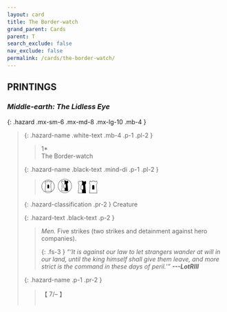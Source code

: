 ```yaml
---
layout: card
title: The Border-watch
grand_parent: Cards
parent: T
search_exclude: false
nav_exclude: false
permalink: /cards/the-border-watch/
---
```


## PRINTINGS


### _Middle-earth: The Lidless Eye_

{: .hazard .mx-sm-6 .mx-md-8 .mx-lg-10 .mb-4 }
> {: .hazard-name .white-text .mb-4 .p-1 .pl-2 }
> > <div class="hazard-mp">1*</div>
> > <div class="card-name">The Border-watch</div>
>
> {: .hazard-name .black-text .mind-di .p-1 .pl-2 }
> > ![](/assets/images/free-domain.svg)&ensp;![](/assets/images/border-land.svg)&emsp;![](/assets/images/border-hold.svg)&ensp;![](/assets/images/free-hold.svg)
>
> {: .hazard-classification .pr-2 }
> Creature
>
> {: .hazard-text .black-text .p-2 }
> > _Men._ Five strikes (two strikes and detainment against hero companies).   
> > 
> > {: .fs-3 } 
> > _“‘It is against our law to let strangers wander at will in our land, until the king himself shall give them leave, and more strict is the command in these days of peril.’”_ ***---&#65279;LotRIII*** 
>
> {: .hazard-name .p-1 .pr-2 }
> > <div class="card-shield">【 7/&ndash; 】</div>
> > <div class="card-corruption">&nbsp;</div>
